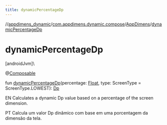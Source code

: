 ```yaml
---
title: dynamicPercentageDp
---
```

//[appdimens_dynamic](../../../index.html)/[com.appdimens.dynamic.compose](../index.html)/[AppDimens](index.html)/[dynamicPercentageDp](dynamic-percentage-dp.html)



# dynamicPercentageDp



[androidJvm]\




@[Composable](https://developer.android.com/reference/kotlin/androidx/compose/runtime/Composable.html)



fun [dynamicPercentageDp](dynamic-percentage-dp.html)(percentage: [Float](https://kotlinlang.org/api/core/kotlin-stdlib/kotlin/-float/index.html), type: ScreenType = ScreenType.LOWEST): [Dp](https://developer.android.com/reference/kotlin/androidx/compose/ui/unit/Dp.html)



EN Calculates a dynamic Dp value based on a percentage of the screen dimension.



PT Calcula um valor Dp dinâmico com base em uma porcentagem da dimensão da tela.




